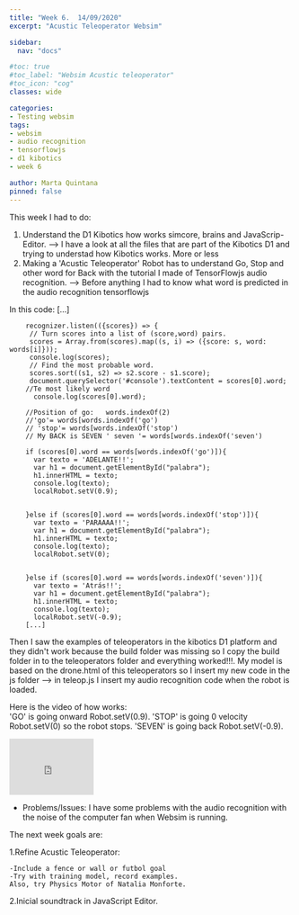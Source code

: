 ```yaml
---
title: "Week 6.  14/09/2020"
excerpt: "Acustic Teleoperator Websim"

sidebar:
  nav: "docs"

#toc: true
#toc_label: "Websim Acustic teleoperator"
#toc_icon: "cog"
classes: wide

categories:
- Testing websim
tags:
- websim
- audio recognition
- tensorflowjs
- d1 kibotics
- week 6

author: Marta Quintana
pinned: false
---
```


This week I had to do:

1. Understand the D1 Kibotics how works simcore, brains and JavaScrip-Editor. --> I have a look at all the files that are part of the Kibotics D1 and trying to understad how Kibotics works. More or less
2. Making a 'Acustic Teleoperator' Robot has to understand Go, Stop and other word for Back with the tutorial I made of TensorFlowjs audio recognition. --> Before anything I had to know what word is predicted in the audio recognition tensorflowjs

In this code:
[...]

        recognizer.listen(({scores}) => {
         // Turn scores into a list of (score,word) pairs.
         scores = Array.from(scores).map((s, i) => ({score: s, word: words[i]}));
         console.log(scores);
         // Find the most probable word.
         scores.sort((s1, s2) => s2.score - s1.score);
         document.querySelector('#console').textContent = scores[0].word;
        //Te most likely word
          console.log(scores[0].word);

        //Position of go:   words.indexOf(2)
        //'go'= words[words.indexOf('go')
        // 'stop'= words[words.indexOf('stop')
        // My BACK is SEVEN ' seven '= words[words.indexOf('seven') 
        
        if (scores[0].word == words[words.indexOf('go')]){
          var texto = 'ADELANTE!!';
          var h1 = document.getElementById("palabra");
          h1.innerHTML = texto;
          console.log(texto);
          localRobot.setV(0.9);


        }else if (scores[0].word == words[words.indexOf('stop')]){
          var texto = 'PARAAAA!!';
          var h1 = document.getElementById("palabra");
          h1.innerHTML = texto;
          console.log(texto);
          localRobot.setV(0);


        }else if (scores[0].word == words[words.indexOf('seven')]){
          var texto = 'Atrás!!';
          var h1 = document.getElementById("palabra");
          h1.innerHTML = texto;
          console.log(texto);
          localRobot.setV(-0.9);
        [...] 
        
        
Then I saw the examples of teleoperators in the kibotics D1 platform and they didn't work because the build folder was missing so I copy the build folder in to the teleoperators folder and everything worked!!!.
My model is based on the drone.html of this teleoperators so I insert my new code in the js folder --> in teleop.js I insert my audio recognition code when the robot is loaded. 



Here is the video of how works:    
'GO' is going onward Robot.setV(0.9).
'STOP' is going 0 velocity Robot.setV(0) so the robot stops.
'SEVEN' is going back Robot.setV(-0.9).

<iframe width="150" height="100" src="https://youtube.com/embed/DcwJzCOE4kI" frameborder="0" allow="autoplay; encrypted-media" allowfullscreen></iframe>



* Problems/Issues: I have some problems with the audio recognition with the noise of the computer fan when Websim is running.

The next week goals are:

1.Refine Acustic Teleoperator: 

	-Include a fence or wall or futbol goal
	-Try with training model, record examples.
	Also, try Physics Motor of Natalia Monforte.

2.Inicial soundtrack in JavaScript Editor.

